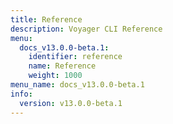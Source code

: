```yaml
---
title: Reference
description: Voyager CLI Reference
menu:
  docs_v13.0.0-beta.1:
    identifier: reference
    name: Reference
    weight: 1000
menu_name: docs_v13.0.0-beta.1
info:
  version: v13.0.0-beta.1
---
```


